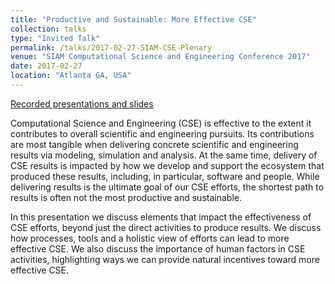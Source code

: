 ```yaml
---
title: "Productive and Sustainable: More Effective CSE"
collection: talks
type: "Invited Talk"
permalink: /talks/2017-02-27-SIAM-CSE-Plenary
venue: "SIAM Computational Science and Engineering Conference 2017"
date: 2017-02-27
location: "Atlanta GA, USA"
---
```

[Recorded presentations and slides](https://www.pathlms.com/siam/courses/4150/sections/5836)

Computational Science and Engineering (CSE) is effective to the extent it contributes to overall scientific and engineering pursuits.  Its contributions are most tangible when delivering concrete scientific and engineering results via modeling, simulation and analysis.  At the same time, delivery of CSE results is impacted by how we develop and support the ecosystem that produced these results, including, in particular, software and people.  While delivering results is the ultimate goal of our CSE efforts, the shortest path to results is often not the most productive and sustainable.

In this presentation we discuss elements that impact the effectiveness of CSE efforts, beyond just the direct activities to produce results.  We discuss how processes, tools and a holistic view of efforts can lead to more effective CSE.  We also discuss the importance of human factors in CSE activities, highlighting ways we can provide natural incentives toward more effective CSE.
